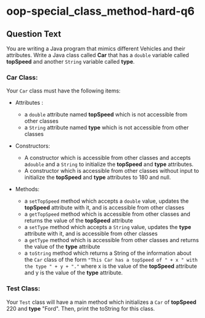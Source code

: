 # oop-special_class_method-hard-q6

## Question Text

You are writing a Java program that mimics different Vehicles and their attributes. Write a Java class called **Car**
that has a `double` variable called **topSpeed** and another `String` variable called **type**.

### Car Class:

Your `Car` class must have the following items:

- Attributes :
    - a `double` attribute named **topSpeed** which is not accessible from other classes
    - a `String` attribute named **type** which is not accessible from other classes

- Constructors:
    - A constructor which is accessible from other classes and accepts a`double` and a `String` to initialize the
      **topSpeed** and **type** attributes.
    - A constructor which is accessible from other classes without input to initialize the
      **topSpeed** and **type** attributes to 180 and null.

- Methods:
    - a `setTopSpeed` method which accepts a `double` value, updates the **topSpeed** attribute with it, and is
      accessible from other classes
    - a `getTopSpeed` method which is accessible from other classes and returns the value of the **topSpeed** attribute
    - a `setType` method which accepts a `String` value, updates the **type** attribute with it, and is accessible
      from other classes
    - a `getType` method which is accessible from other classes and returns the value of the **type** attribute
    - a `toString` method which returns a String of the information about the `Car` class of the form
      `"This Car has a topSpeed of " + x " with the type " + y + "."` where x is the value of the **topSpeed** attribute
      and y is the value of the **type** attribute.

### Test Class:

Your `Test` class will have a main method which initializes a `Car` of **topSpeed** 220 and **type** "Ford". Then,
print the toString for this class.